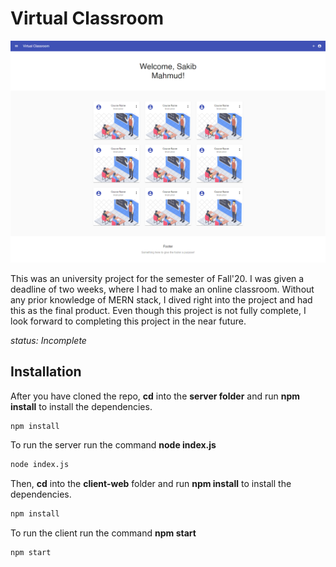 # Virtual Classroom

![Home page](/public/Home.png)

This was an university project for the semester of Fall'20. I was given a deadline of two weeks, where I had to make an online classroom. Without any prior knowledge of MERN stack, I dived right into the project and had this as the final product. Even though this project is not fully complete, I look forward to completing this project in the near future.

_status: Incomplete_

## Installation

After you have cloned the repo, **cd** into the **server folder** and run **npm install** to install the dependencies.

```bash
npm install
```

To run the server run the command **node index.js**

```bash
node index.js
```

Then, **cd** into the **client-web** folder and run **npm install** to install the dependencies.

```bash
npm install
```

To run the client run the command **npm start**

```bash
npm start
```
